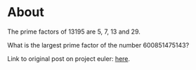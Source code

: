 # About

The prime factors of 13195 are 5, 7, 13 and 29.

What is the largest prime factor of the number 600851475143?

Link to original post on project euler: [here](https://projecteuler.net/problem=3).
